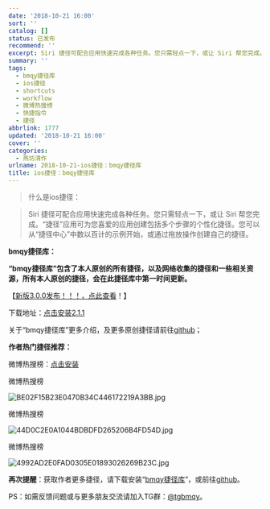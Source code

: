 ```yaml
---
date: '2018-10-21 16:00'
sort: ''
catalog: []
status: 已发布
recommend: ''
excerpt: Siri 捷径可配合应用快速完成各种任务。您只需轻点一下，或让 Siri 帮您完成。“捷径”应用可为您喜爱的应用创建包括多个步骤的个性化捷径。您可以从“捷径中心”中数以百计的示例开始，或通过拖放操作创建自己的捷径。
summary: ''
tags:
  - bmqy捷径库
  - ios捷径
  - shortcuts
  - workflow
  - 微博热搜榜
  - 快捷指令
  - 捷径
abbrlink: 1777
updated: '2018-10-21 16:00'
cover: ''
categories:
  - 燕坊清作
urlname: 2018-10-21-ios捷径：bmqy捷径库
title: ios捷径：bmqy捷径库
---
```


> 什么是ios捷径：


> Siri 捷径可配合应用快速完成各种任务。您只需轻点一下，或让 Siri 帮您完成。“捷径”应用可为您喜爱的应用创建包括多个步骤的个性化捷径。您可以从“捷径中心”中数以百计的示例开始，或通过拖放操作创建自己的捷径。


**bmqy捷径库：**


**“bmqy捷径库”包含了本人原创的所有捷径，以及网络收集的捷径和一些相关资源，所有本人原创的捷径，会在此捷径库中第一时间更新。**


【[新版3.0.0发布！！！，点此查看](https://www.bmqy.net/2342.html)！】


下载地址：[点击安装2.1.1](https://www.icloud.com/shortcuts/064d72c6690a41b9b6d03f7e9084d022)


关于“bmqy捷径库”更多介绍，及更多原创捷径请前往[github](https://github.com/bmqy)；


**作者热门捷径推荐：**


微博热搜榜：[点击安装](https://www.bmqy.net/1798.html)


微博热搜榜


![BE02F15B23E0470B34C446172219A3BB.jpg](http://image.bmqy.net/wp-content/uploads/2018/10/BE02F15B23E0470B34C446172219A3BB.jpg)


微博热搜榜


![44D0C2E0A1044BDBDFD265206B4FD54D.jpg](http://image.bmqy.net/wp-content/uploads/2018/10/44D0C2E0A1044BDBDFD265206B4FD54D.jpg)


微博热搜榜


![4992AD2E0FAD0305E01893026269B23C.jpg](http://image.bmqy.net/wp-content/uploads/2018/10/4992AD2E0FAD0305E01893026269B23C.jpg)


**再次提醒**：获取作者更多捷径，请下载安装“[bmqy捷径库](https://www.icloud.com/shortcuts/064d72c6690a41b9b6d03f7e9084d022)”，或前往[github](https://github.com/bmqy)。


PS：如需反馈问题或与更多朋友交流请加入TG群：[@tgbmqy](https://t.me/tgbmqy)。

